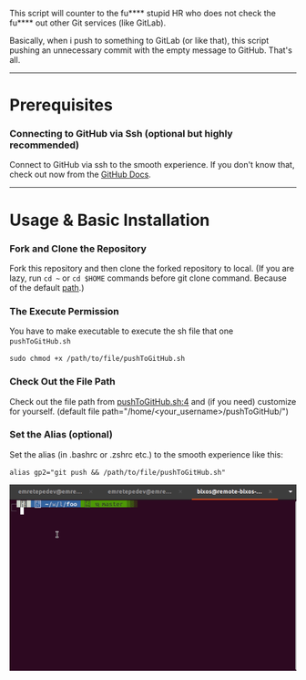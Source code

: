 This script will counter to the fu**** stupid HR who does not check the fu**** out other Git services (like GitLab).

Basically, when i push to something to GitLab (or like that), this script pushing an unnecessary commit with the empty message to GitHub. That's all.

---
# Prerequisites

### Connecting to GitHub via Ssh (optional but highly recommended)

Connect to GitHub via ssh to the smooth experience. If you don't know that, check out now from the [GitHub Docs](https://docs.github.com/en/authentication/connecting-to-github-with-ssh).

---
# Usage & Basic Installation

### Fork and Clone the Repository

Fork this repository and then clone the forked repository to local. (If you are lazy, run `cd ~` or `cd $HOME` commands before git clone command. Because of the default [path](README.md#check-out-the-file-path).)

### The Execute Permission

You have to make executable to execute the sh file that one `pushToGitHub.sh`

```
sudo chmod +x /path/to/file/pushToGitHub.sh
```

### Check Out the File Path

Check out the file path from [pushToGitHub.sh:4](https://github.com/emretepedev/pushToGitHub/blob/master/pushToGitHub.sh#L4) and (if you need) customize for yourself. (default file path="/home/<your_username>/pushToGitHub/")

### Set the Alias (optional)

Set the alias (in .bashrc or .zshrc etc.) to the smooth experience like this:

```
alias gp2="git push && /path/to/file/pushToGitHub.sh"
```

![tutorial](tutorial.gif)
